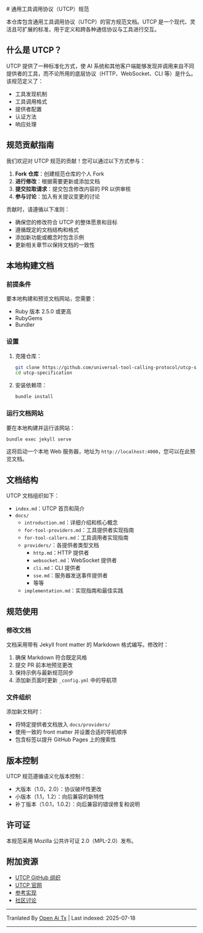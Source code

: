 <translate-content># 通用工具调用协议（UTCP）规范

本仓库包含通用工具调用协议（UTCP）的官方规范文档。UTCP 是一个现代、灵活且可扩展的标准，用于定义和跨各种通信协议与工具进行交互。

## 什么是 UTCP？

UTCP 提供了一种标准化方式，使 AI 系统和其他客户端能够发现并调用来自不同提供者的工具，而不论所用的底层协议（HTTP、WebSocket、CLI 等）是什么。该规范定义了：

- 工具发现机制
- 工具调用格式
- 提供者配置
- 认证方法
- 响应处理

## 规范贡献指南

我们欢迎对 UTCP 规范的贡献！您可以通过以下方式参与：

1. **Fork 仓库**：创建规范仓库的个人 Fork
2. **进行修改**：根据需要更新或添加文档
3. **提交拉取请求**：提交包含修改内容的 PR 以供审核
4. **参与讨论**：加入有关提议变更的讨论

贡献时，请遵循以下准则：

- 确保您的修改符合 UTCP 的整体愿景和目标
- 遵循既定的文档结构和格式
- 添加新功能或概念时包含示例
- 更新相关章节以保持文档的一致性

## 本地构建文档

### 前提条件

要本地构建和预览文档网站，您需要：

- Ruby 版本 2.5.0 或更高
- RubyGems
- Bundler

### 设置

1. 克隆仓库：</translate-content>
   ```bash
   git clone https://github.com/universal-tool-calling-protocol/utcp-specification.git
   cd utcp-specification
   ```
2. 安装依赖项：

   ```bash
   bundle install
   ```
### 运行文档网站

要在本地构建并运行该网站：


```bash
bundle exec jekyll serve
```
这将启动一个本地 Web 服务器，地址为 `http://localhost:4000`，您可以在此预览文档。

## 文档结构

UTCP 文档组织如下：

- `index.md`：UTCP 首页和简介
- `docs/`
  - `introduction.md`：详细介绍和核心概念
  - `for-tool-providers.md`：工具提供者实现指南
  - `for-tool-callers.md`：工具调用者实现指南
  - `providers/`：各提供者类型文档
    - `http.md`：HTTP 提供者
    - `websocket.md`：WebSocket 提供者
    - `cli.md`：CLI 提供者
    - `sse.md`：服务器发送事件提供者
    - 等等
  - `implementation.md`：实现指南和最佳实践

## 规范使用

### 修改文档

文档采用带有 Jekyll front matter 的 Markdown 格式编写。修改时：

1. 确保 Markdown 符合既定风格
2. 提交 PR 前本地预览更改
3. 保持示例与最新规范同步
4. 添加新页面时更新 `_config.yml` 中的导航项

### 文件组织

添加新文档时：

- 将特定提供者文档放入 `docs/providers/`
- 使用一致的 front matter 并设置合适的导航顺序
- 包含标签以提升 GitHub Pages 上的搜索性

## 版本控制

UTCP 规范遵循语义化版本控制：

- 大版本（1.0，2.0）：协议破坏性更改
- 小版本（1.1，1.2）：向后兼容的新特性
- 补丁版本（1.0.1，1.0.2）：向后兼容的错误修复和说明

## 许可证

本规范采用 Mozilla 公共许可证 2.0（MPL-2.0）发布。

## 附加资源

- [UTCP GitHub 组织](https://github.com/universal-tool-calling-protocol)
- [UTCP 官网](https://utcp.io)
- [参考实现](https://github.com/universal-tool-calling-protocol/python-utcp)
- [社区讨论](https://github.com/universal-tool-calling-protocol/utcp-specification/discussions)



---

Tranlated By [Open Ai Tx](https://github.com/OpenAiTx/OpenAiTx) | Last indexed: 2025-07-18

---